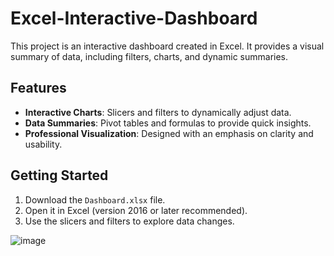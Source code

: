 # Excel-Interactive-Dashboard

This project is an interactive dashboard created in Excel. It provides a visual summary of data, including filters, charts, and dynamic summaries.

## Features
- **Interactive Charts**: Slicers and filters to dynamically adjust data.
- **Data Summaries**: Pivot tables and formulas to provide quick insights.
- **Professional Visualization**: Designed with an emphasis on clarity and usability.

## Getting Started
1. Download the `Dashboard.xlsx` file.
2. Open it in Excel (version 2016 or later recommended).
3. Use the slicers and filters to explore data changes.

![image](https://github.com/user-attachments/assets/945c9192-04d6-4459-bfed-60a871bc6b6e)
